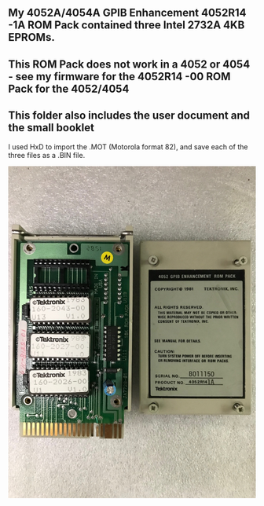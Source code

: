 My **4052A/4054A GPIB Enhancement 4052R14 -1A ROM Pack** contained three Intel 2732A 4KB EPROMs. 
---
This ROM Pack does not work in a 4052 or 4054  - see my firmware for the 4052R14 -00 ROM Pack for the 4052/4054 
---
This folder also includes the user document and the small booklet
---

I used HxD to import the .MOT (Motorola format 82), and save each of the three files as a .BIN file.  

![Label and PCB front](./GPIBEnh1AFront.jpg)
